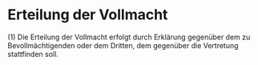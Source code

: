 # Erteilung der Vollmacht

(1) Die Erteilung der Vollmacht erfolgt durch Erklärung gegenüber dem zu Bevollmächtigenden oder dem Dritten, dem gegenüber die Vertretung stattfinden soll.